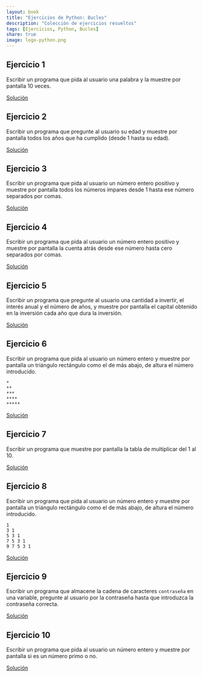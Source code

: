 ```yaml
---
layout: book
title: "Ejercicios de Python: Bucles"
description: "Colección de ejercicios resueltos"
tags: [Ejercicios, Python, Bucles]
share: true
image: logo-python.png
---
```


## Ejercicio 1

Escribir un programa que pida al usuario una palabra y la muestre por pantalla 10 veces.

[Solución](https://nbviewer.jupyter.org/github/asalber/asalber.github.io/blob/master/python/ejercicios/soluciones/bucles/ejercicio1.ipynb)

## Ejercicio 2

Escribir un programa que pregunte al usuario su edad y muestre por pantalla todos los años que ha cumplido (desde 1 hasta su edad).

[Solución](https://nbviewer.jupyter.org/github/asalber/asalber.github.io/blob/master/python/ejercicios/soluciones/bucles/ejercicio2.ipynb)

## Ejercicio 3

Escribir un programa que pida al usuario un número entero positivo y muestre por pantalla todos los números impares desde 1 hasta ese número separados por comas.

[Solución](https://nbviewer.jupyter.org/github/asalber/asalber.github.io/blob/master/python/ejercicios/soluciones/bucles/ejercicio3.ipynb)

## Ejercicio 4

Escribir un programa que pida al usuario un número entero positivo y muestre por pantalla la cuenta atrás desde ese número hasta cero separados por comas.

[Solución](https://nbviewer.jupyter.org/github/asalber/asalber.github.io/blob/master/python/ejercicios/soluciones/bucles/ejercicio4.ipynb)

## Ejercicio 5

Escribir un programa que pregunte al usuario una cantidad a invertir, el interés anual y el número de años, y muestre por pantalla el capital obtenido en la inversión cada año que dura la inversión.

[Solución](https://nbviewer.jupyter.org/github/asalber/asalber.github.io/blob/master/python/ejercicios/soluciones/bucles/ejercicio5.ipynb)

## Ejercicio 6

Escribir un programa que pida al usuario un número entero y muestre por pantalla un triángulo rectángulo como el de más abajo, de altura el número introducido.

```
*
**
***
****
*****
```

[Solución](https://nbviewer.jupyter.org/github/asalber/asalber.github.io/blob/master/python/ejercicios/soluciones/bucles/ejercicio6.ipynb)

## Ejercicio 7

Escribir un programa que muestre por pantalla la tabla de multiplicar del 1 al 10.

[Solución](https://nbviewer.jupyter.org/github/asalber/asalber.github.io/blob/master/python/ejercicios/soluciones/bucles/ejercicio7.ipynb)

## Ejercicio 8

Escribir un programa que pida al usuario un número entero y muestre por pantalla un triángulo rectángulo como el de más abajo, de altura el número introducido.

```
1
3 1
5 3 1
7 5 3 1
9 7 5 3 1
```

[Solución](https://nbviewer.jupyter.org/github/asalber/asalber.github.io/blob/master/python/ejercicios/soluciones/bucles/ejercicio8.ipynb)

## Ejercicio 9

Escribir un programa que almacene la cadena de caracteres `contraseña` en una variable, pregunte al usuario por la contraseña hasta que introduzca la contraseña correcta.

[Solución](https://nbviewer.jupyter.org/github/asalber/asalber.github.io/blob/master/python/ejercicios/soluciones/bucles/ejercicio9.ipynb)

## Ejercicio 10

Escribir un programa que pida al usuario un número entero y muestre por pantalla si es un número primo o no.

[Solución](https://nbviewer.jupyter.org/github/asalber/asalber.github.io/blob/master/python/ejercicios/soluciones/bucles/ejercicio10.ipynb)

